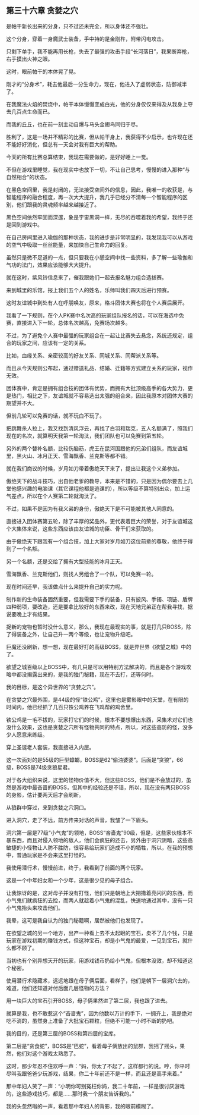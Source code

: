 ## 第三十六章 贪婪之穴

是帕干新长出来的分身，只不过还未完全，所以身体还不强壮。

这个分身，穿着一身魔武士装备，手中持的是金刚杵，附带闪电攻击。

只剩下单手，我不能再用长枪，失去了最强的攻击手段“长河落日”，我果断弃枪，右手摸出火神之眼。

这时，眼前帕干的本体晃了晃。

刚才的“分身术”，耗去他最后一分生命力，现在，他进入了虚弱状态，防御减半了。

在我魔法火焰的焚烧中，帕干本体慢慢变成白光，他的分身仅仅来得及从我身上夺去几百点生命而已。

而我的丘丘，也在前一刻主动自爆与马头金翅鸟同归于尽。

胜利了，这是一场并不精彩的比赛，但从帕干身上，我获得不少启示，也许现在还不能好好消化，但总有一天会对我有巨大的帮助。

今天的所有比赛总算结束，我现在需要做的，是好好睡上一觉。

不但在游戏里睡觉，我在现实中也放下一切，不让自己思考，慢慢的进入那种“与自然相合”的状态。

在黑色空间里，我是封闭的，无法接受空间外的信息，因此，我唯一的收获是，与智能程序的融合程度，再一次大大提升，我几乎已经分不清每一个智能程序的区别，他们跟我的灵魂频率越来越接近了。

黑色空间依然牢固而深邃，象是宇宙黑洞一样，无尽的吞噬着我的希望，我终于还是回到游戏中。

在自己房间里进入瑜伽的那种状态，我的进步是非常明显的，我发现我可以从游戏的空气中吸取一丝丝能量，来加快自己生命力的回复。

虽然只是微不足道的一点，但只要我在小憩空间中找一些资料，多了解一些瑜伽和气功的法门，效果应该能够大大提升。

就在这时，紫风铃信息来了，催我跟她们一起去报名魅力组合选拔赛。

来到城里的乐馆，报上我们五个人的姓名，乐师叫我们四天后进行预赛。

这时友谊城中到处有人在呼朋唤友，原来，格斗团体大赛也将在个人赛后展开。

我看了一下规则，在个人PK赛中名次高的玩家组队报名的话，可以在海选中免赛，直接进入下一轮，总体名次越高，免赛场次越多。

不过，为了避免个人赛中最强的玩家组合在一起让比赛失去悬念，系统还规定，组合的玩家之间，应该有一定的关系。

比如，血缘关系、亲密较高的好友关系、同城关系、同帮派关系等。

而且从今天规则公布起，通过赠送礼品、结婚、迁籍等方式建立关系的玩家，视作无效。

团体赛中，肯定是拥有组合技的团体有优势，而拥有大批顶级高手的各大势力，更是热门，相比之下，友谊城就不容易选出太强的组合来，因此我原本对团体大赛的期望并不大。

但前几轮可以免赛的话，就不玩白不玩了。

把跳舞杀人拉上，我又找到清风浮云，再找了白羽和瑞克，五人名额满了，照我们现在的名次，就算明天我第一轮淘汰，我们团队也可以免赛到第五轮。

另外的两个替补名额，比较伤脑筋，虎王在昆河国跟他的兄弟们组队，而友谊城里，黑火山、冰月正天、雪海飘香、兰克斯等都不错。

就在我们商议的时候，岁月如刀带着傲绝天下来了，提出让我这个义弟参加。

傲绝天下的战斗技巧，出自他老爹的教导，本来是不错的，只是因为偶尔要去上几堂他感兴趣的电脑课（其它课程他都是逃课的），所以等级不算特别出众，加上运气差点，所以在个人赛第二轮就淘汰了。

不过，如果不是因为有我义弟的身份，傲绝天下是不可能被其他人同意的。

直接进入团体赛第五轮，除了丰厚的奖品外，更代表着巨大的荣誉，对于友谊城这个大集体来说，这些东西应该由友谊城的功臣、骨干们来获取的。

由于傲绝天下跟我有一个组合技，加上大家对岁月如刀这位前辈的尊敬，他终于得到了一个名额。

另一个名额，还是交给了拥有大型技能的冰月正天。

雪海飘香、兰克斯他们，则找人另组合了一个队，可以免赛一轮。

现在时间还早，我该做点什么来提升自己的实力呢。

制作新的生命装备固然重要，但我需要下手的装备，只有披风、手镯、项链、盾牌四种弱项，要改造，还是要拿比较好的东西来改，现在天地兄弟正在帮我寻找，据说要晚上才有结果。

捉新的宠物也暂时没什么意义，那么，我现在最现实的事，就是打几只BOSS，除了得装备之外，让自己升一两个等级，也让宠物升级吧。

巨魔还没刷新，想一想，现在最好打的高级BOSS，就是异世界《欲望之城》中的了。

欲望之城百级以上BOSS中，有几只是可以用特别方法解决的，而且是各个游戏攻略中都没揭露出来的，是我的独门秘籍，现在不去打，还等何时。

我的目标，是这个异世界的“贪婪之穴”。

在贪婪之穴最外围，是44级的怪“铁公鸡”，这里也是雾影眼中的天堂，在有限的时间内，他已经抓了几百只铁公鸡养在飞鸡帮的鸡舍里。

铁公鸡是一毛不拔的，玩家打它们的时候，根本不要想爆出东西，采集术对它们也没什么效果，这也是贪婪之穴所有怪物共同的特点，所以，对这些高防的怪，没多少人愿意来练级。

穿上圣诞老人套装，我直接进入内层。

这一次面对的是55级的巨型蟑螂，BOSS是62“偷油婆婆”。后面是“贪狼”，66级，BOSS是74级贪狼星君。

对于各大组织来说，这里的怪物价值不大，但这些BOSS，他们是不会放过的，虽然是游戏中最吝啬的BOSS，但其中的经验还是不错，所以，现在没有两只BOSS的身影，估计要两天后才会刷新。

从狼群中穿过，来到贪婪之穴洞口。

进入洞穴，走了不远，前方传来对话的声音，我皱了一下眉头。

洞穴第一层是77级“小气鬼”的领地，BOSS“吝啬鬼”90级，但是，这些家伙根本不暴东西，而且对侵入领地的敌人，他们会疯狂的还击，另外由于洞穴阴暗，这些高敏捷的小怪物让人防不胜防，很容易给玩家们造成不小的牺牲，所以，在我的预想中，普通玩家是不会来这里打怪的。

我使用潜行术，慢慢前进，终于，我看到了前面的两个玩家。

这是一个中年妇女和一个少年，这是很少见的母子组合。

让我惊讶的是，这对母子并没有打怪，他们只是朝地上大把撒着亮闪闪的东西，而小气鬼们就疯狂的去捡，而两人就趁着小气鬼的混乱，快速地通过其中，没有一只小气鬼抬头来攻击他们。

我晕，这可是我自认为的独门秘籍啊，居然被他们也发现了。

在欲望之城的另一个地方，出产一种看上去不太起眼的宝石，卖不了几个钱，只是玩家在游戏初期的赚钱方式，但这种宝石，却是小气鬼的最爱，一见到宝石，就什么都不顾了。

当初也有个别异想天开的玩家，用游戏钱币扔给小气鬼，但根本没效，却不知道这个秘密。

使用潜行术隐藏术，远远地跟在母子俩后面，看样子，他们是朝下一层洞穴去的，难道，他们还知道对付后面几层怪物的方法？

用一块巨大的宝石引开BOSS，母子俩果然进了第二层，我也跟了进去。

就算是我，也不敢惹这个“吝啬鬼”，因为他数以万计的手下，一拥齐上，我是绝对吃不消的，虽然身上准备了大批宝石颗粒，但绝不可能一小时不断的扔吧。

我的目的，还是第三层的BOSS和第四层的宝库。

第二层是“贪食蛇”，BOSS是“巴蛇”，看着母子俩放出的鼠群，我摇了摇头，果然，他们对这个游戏太熟悉了。

这时，那少年忍不住欢呼一声：“妈，你太了不起了，这样都行的说。哼，你平时尽叫我跟爸爸少玩游戏，结果，你二十年前还不是一样，而且还是高手来着。”

那中年妇人笑了一声：“小明你可别冤枉你妈，我二十年前，一样是很讨厌游戏的，这些游戏技巧，都是……那时我一个朋友告诉我的。”

我的头忽然嗡的一声，看着那中年妇人的背影，我的眼前模糊了。


